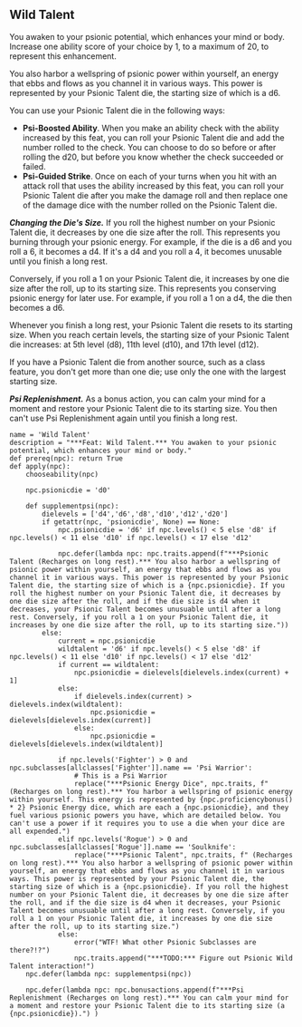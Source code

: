 ## Wild Talent
You awaken to your psionic potential, which enhances your mind or body. Increase one ability score of your choice by 1, to a maximum of 20, to represent this enhancement.

You also harbor a wellspring of psionic power within yourself, an energy that ebbs and flows as you channel it in various ways. This power is represented by your Psionic Talent die, the starting size of which is a d6.

You can use your Psionic Talent die in the following ways:

* **Psi-Boosted Ability**. When you make an ability check with the ability increased by this feat, you can roll your Psionic Talent die and add the number rolled to the check. You can choose to do so before or after rolling the d20, but before you know whether the check succeeded or failed.
* **Psi-Guided Strike**. Once on each of your turns when you hit with an attack roll that uses the ability increased by this feat, you can roll your Psionic Talent die after you make the damage roll and then replace one of the damage dice with the number rolled on the Psionic Talent die.

***Changing the Die's Size.*** If you roll the highest number on your Psionic Talent die, it decreases by one die size after the roll. This represents you burning through your psionic energy. For example, if the die is a d6 and you roll a 6, it becomes a d4. If it's a d4 and you roll a 4, it becomes unusable until you finish a long rest.

Conversely, if you roll a 1 on your Psionic Talent die, it increases by one die size after the roll, up to its starting size. This represents you conserving psionic energy for later use. For example, if you roll a 1 on a d4, the die then becomes a d6.

Whenever you finish a long rest, your Psionic Talent die resets to its starting size. When you reach certain levels, the starting size of your Psionic Talent die increases: at 5th level (d8), 11th level (d10), and 17th level (d12).

If you have a Psionic Talent die from another source, such as a class feature, you don't get more than one die; use only the one with the largest starting size.

***Psi Replenishment.*** As a bonus action, you can calm your mind for a moment and restore your Psionic Talent die to its starting size. You then can't use Psi Replenishment again until you finish a long rest.

```
name = 'Wild Talent'
description = "***Feat: Wild Talent.*** You awaken to your psionic potential, which enhances your mind or body."
def prereq(npc): return True
def apply(npc):
    chooseability(npc)

    npc.psionicdie = 'd0'

    def supplementpsi(npc):
        dielevels = ['d4','d6','d8','d10','d12','d20']
        if getattr(npc, 'psionicdie', None) == None:
            npc.psionicdie = 'd6' if npc.levels() < 5 else 'd8' if npc.levels() < 11 else 'd10' if npc.levels() < 17 else 'd12'

            npc.defer(lambda npc: npc.traits.append(f"***Psionic Talent (Recharges on long rest).*** You also harbor a wellspring of psionic power within yourself, an energy that ebbs and flows as you channel it in various ways. This power is represented by your Psionic Talent die, the starting size of which is a {npc.psionicdie}. If you roll the highest number on your Psionic Talent die, it decreases by one die size after the roll, and if the die size is d4 when it decreases, your Psionic Talent becomes unusuable until after a long rest. Conversely, if you roll a 1 on your Psionic Talent die, it increases by one die size after the roll, up to its starting size."))
        else:
            current = npc.psionicdie
            wildtalent = 'd6' if npc.levels() < 5 else 'd8' if npc.levels() < 11 else 'd10' if npc.levels() < 17 else 'd12'
            if current == wildtalent:
                npc.psionicdie = dielevels[dielevels.index(current) + 1]
            else:
                if dielevels.index(current) > dielevels.index(wildtalent):
                    npc.psionicdie = dielevels[dielevels.index(current)]
                else:
                    npc.psionicdie = dielevels[dielevels.index(wildtalent)]

            if npc.levels('Fighter') > 0 and npc.subclasses[allclasses['Fighter']].name == 'Psi Warrior':
                # This is a Psi Warrior
                replace("***Psionic Energy Dice", npc.traits, f"(Recharges on long rest).*** You harbor a wellspring of psionic energy within yourself. This energy is represented by {npc.proficiencybonus() * 2} Psionic Energy dice, which are each a {npc.psionicdie}, and they fuel various psionic powers you have, which are detailed below. You can't use a power if it requires you to use a die when your dice are all expended.")
            elif npc.levels('Rogue') > 0 and npc.subclasses[allclasses['Rogue']].name == 'Soulknife':
                replace("***Psionic Talent", npc.traits, f" (Recharges on long rest).*** You also harbor a wellspring of psionic power within yourself, an energy that ebbs and flows as you channel it in various ways. This power is represented by your Psionic Talent die, the starting size of which is a {npc.psionicdie}. If you roll the highest number on your Psionic Talent die, it decreases by one die size after the roll, and if the die size is d4 when it decreases, your Psionic Talent becomes unusuable until after a long rest. Conversely, if you roll a 1 on your Psionic Talent die, it increases by one die size after the roll, up to its starting size.")
            else:
                error("WTF! What other Psionic Subclasses are there?!?")
                npc.traits.append("***TODO:*** Figure out Psionic Wild Talent interaction!")
    npc.defer(lambda npc: supplementpsi(npc))

    npc.defer(lambda npc: npc.bonusactions.append(f"***Psi Replenishment (Recharges on long rest).*** You can calm your mind for a moment and restore your Psionic Talent die to its starting size (a {npc.psionicdie}).") )
```
